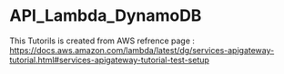 # API_Lambda_DynamoDB

This Tutorils is created from AWS refrence page : 
https://docs.aws.amazon.com/lambda/latest/dg/services-apigateway-tutorial.html#services-apigateway-tutorial-test-setup 
